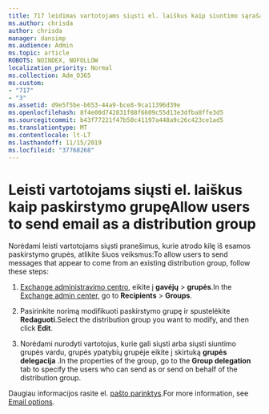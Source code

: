 ```yaml
---
title: 717 leidimas vartotojams siųsti el. laiškus kaip siuntimo sąrašą
ms.author: chrisda
author: chrisda
manager: dansimp
ms.audience: Admin
ms.topic: article
ROBOTS: NOINDEX, NOFOLLOW
localization_priority: Normal
ms.collection: Adm_O365
ms.custom:
- "717"
- "3"
ms.assetid: d9e5f5be-b653-44a9-bce8-9ca11396d39e
ms.openlocfilehash: 8f4e00d742831f88f6609c55d13e3dfba8ffe3d5
ms.sourcegitcommit: b43f77221f47b50c41197a448a9c26c423ce1ad5
ms.translationtype: MT
ms.contentlocale: lt-LT
ms.lasthandoff: 11/15/2019
ms.locfileid: "37768268"
---
```

# <a name="allow-users-to-send-email-as-a-distribution-group"></a><span data-ttu-id="10d2f-102">Leisti vartotojams siųsti el. laiškus kaip paskirstymo grupę</span><span class="sxs-lookup"><span data-stu-id="10d2f-102">Allow users to send email as a distribution group</span></span>

<span data-ttu-id="10d2f-103">Norėdami leisti vartotojams siųsti pranešimus, kurie atrodo kilę iš esamos paskirstymo grupės, atlikite šiuos veiksmus:</span><span class="sxs-lookup"><span data-stu-id="10d2f-103">To allow users to send messages that appear to come from an existing distribution group, follow these steps:</span></span>

1. <span data-ttu-id="10d2f-104">[Exchange administravimo centro](https://outlook.office365.com/ecp/), eikite į **gavėjų** \> **grupės**.</span><span class="sxs-lookup"><span data-stu-id="10d2f-104">In the [Exchange admin center](https://outlook.office365.com/ecp/), go to **Recipients** \> **Groups**.</span></span>

2. <span data-ttu-id="10d2f-105">Pasirinkite norimą modifikuoti paskirstymo grupę ir spustelėkite **Redaguoti**.</span><span class="sxs-lookup"><span data-stu-id="10d2f-105">Select the distribution group you want to modify, and then click **Edit**.</span></span>

3. <span data-ttu-id="10d2f-106">Norėdami nurodyti vartotojus, kurie gali siųsti arba siųsti siuntimo grupės vardu, grupės ypatybių grupėje eikite į skirtuką **grupės delegacija** .</span><span class="sxs-lookup"><span data-stu-id="10d2f-106">In the properties of the group, go to the **Group delegation** tab to specify the users who can send as or send on behalf of the distribution group.</span></span>

<span data-ttu-id="10d2f-107">Daugiau informacijos rasite el. [pašto parinktys](https://technet.microsoft.com/library/bb124513.aspx#groupdelegation).</span><span class="sxs-lookup"><span data-stu-id="10d2f-107">For more information, see [Email options](https://technet.microsoft.com/library/bb124513.aspx#groupdelegation).</span></span>
